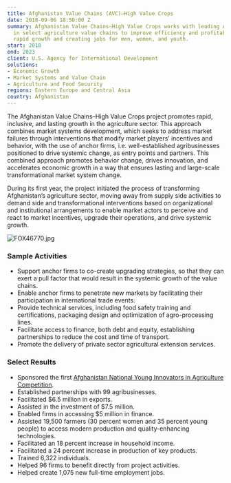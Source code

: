 ```yaml
---
title: Afghanistan Value Chains (AVC)—High Value Crops
date: 2018-09-06 18:50:00 Z
summary: Afghanistan Value Chains–High Value Crops works with leading Afghan firms
  in select agriculture value chains to improve efficiency and profitability, driving
  rapid growth and creating jobs for men, women, and youth.
start: 2018
end: 2023
client: U.S. Agency for International Development
solutions:
- Economic Growth
- Market Systems and Value Chain
- Agriculture and Food Security
regions: Eastern Europe and Central Asia
country: Afghanistan
---
```


The Afghanistan Value Chains–High Value Crops project promotes rapid, inclusive, and lasting growth in the agriculture sector. This approach combines market systems development, which seeks to address market failures through interventions that modify market players’ incentives and behavior, with the use of anchor firms, i.e. well-established agribusinesses positioned to drive systemic change, as entry points and partners. This combined approach promotes behavior change, drives innovation, and accelerates economic growth in a way that ensures lasting and large-scale transformational market system change.
 
During its first year, the project initiated the process of transforming Afghanistan’s agriculture sector, moving away from supply side activities to demand side and transformational interventions based on organizational and institutional arrangements to enable market actors to perceive and react to market incentives, upgrade their operations, and drive systemic growth. 

![FOX46770.jpg](/uploads/FOX46770.jpg)

### Sample Activities

* Support anchor firms to co-create upgrading strategies, so that they can exert a pull factor that would result in the systemic growth of the value chains.
* Enable anchor firms to penetrate new markets by facilitating their participation in international trade events.
* Provide technical services, including food safety training and certifications, packaging design and optimization of agro-processing lines.
* Facilitate access to finance, both debt and equity, establishing partnerships to reduce the cost and time of transport.
* Promote the delivery of private sector agricultural extension services.

### Select Results

* Sponsored the first [Afghanistan National Young Innovators in Agriculture Competition](https://www.usaid.gov/afghanistan/news-information/press-releases/Oct-29-2019-USAID-Supports-Young-Innovators-Tackling-Agriculture-Problems).
* Established partnerships with 99 agribusinesses.
* Facilitated $6.5 million in exports.
* Assisted in the investment of $7.5 million.
* Enabled firms in accessing $5 million in finance.
* Assisted 19,500 farmers (30 percent women and 35 percent young people) to access modern production and quality-enhancing technologies.
* Facilitated an 18 percent increase in household income.
* Facilitated a 24 percent increase in production of key products.
* Trained 6,322 individuals.
* Helped 96 firms to benefit directly from project activities.
* Helped create 1,075 new full-time employment jobs.